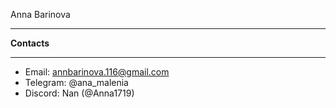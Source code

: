 Anna Barinova
*******************


**Contacts**
*******************
* Email: annbarinova.116@gmail.com
* Telegram: @ana_malenia
* Discord: Nan (@Anna1719)